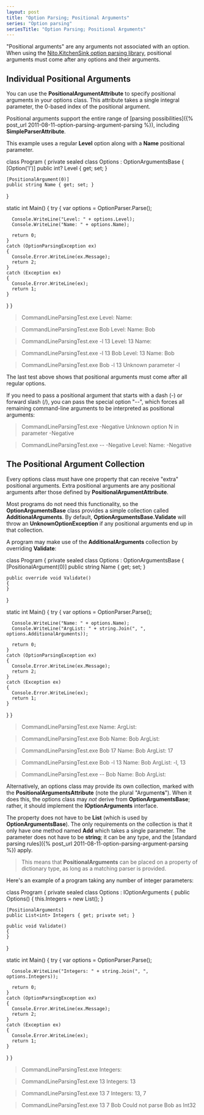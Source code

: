 ```yaml
---
layout: post
title: "Option Parsing; Positional Arguments"
series: "Option parsing"
seriesTitle: "Option Parsing; Positional Arguments"
---
```

"Positional arguments" are any arguments not associated with an option. When using the [Nito.KitchenSink option parsing library](http://nuget.org/List/Packages/Nito.KitchenSink.OptionParsing), positional arguments must come after any options and their arguments.



## Individual Positional Arguments

You can use the **PositionalArgumentAttribute** to specify positional arguments in your options class. This attribute takes a single integral parameter, the 0-based index of the positional argument.



Positional arguments support the entire range of [parsing possibilities]({% post_url 2011-08-11-option-parsing-argument-parsing %}), including **SimpleParserAttribute**.



This example uses a regular **Level** option along with a **Name** positional parameter.




class Program
{
  private sealed class Options : OptionArgumentsBase
  {
    [Option('l')]
    public int? Level { get; set; }

    [PositionalArgument(0)]
    public string Name { get; set; }
  }

  static int Main()
  {
    try
    {
      var options = OptionParser.Parse<Options>();

      Console.WriteLine("Level: " + options.Level);
      Console.WriteLine("Name: " + options.Name);

      return 0;
    }
    catch (OptionParsingException ex)
    {
      Console.Error.WriteLine(ex.Message);
      return 2;
    }
    catch (Exception ex)
    {
      Console.Error.WriteLine(ex);
      return 1;
    }
  }
}



> CommandLineParsingTest.exe
Level:
Name:

> CommandLineParsingTest.exe Bob
Level:
Name: Bob

> CommandLineParsingTest.exe -l 13
Level: 13
Name:

> CommandLineParsingTest.exe -l 13 Bob
Level: 13
Name: Bob

> CommandLineParsingTest.exe Bob -l 13
Unknown parameter  -l


The last test above shows that positional arguments must come after all regular options.



If you need to pass a positional argument that starts with a dash (-) or forward slash (/), you can pass the special option "--", which forces all remaining command-line arguments to be interpreted as positional arguments:




> CommandLineParsingTest.exe -Negative
Unknown option  N  in parameter  -Negative

> CommandLineParsingTest.exe -- -Negative
Level:
Name: -Negative


## The Positional Argument Collection

Every options class must have one property that can receive "extra" positional arguments. Extra positional arguments are any positional arguments after those defined by **PositionalArgumentAttribute**.



Most programs do not need this functionality, so the **OptionArgumentsBase** class provides a simple collection called **AdditionalArguments**. By default, **OptionArgumentsBase.Validate** will throw an **UnknownOptionException** if any positional arguments end up in that collection.



A program may make use of the **AdditionalArguments** collection by overriding **Validate**:




class Program
{
  private sealed class Options : OptionArgumentsBase
  {
    [PositionalArgument(0)]
    public string Name { get; set; }

    public override void Validate()
    {
    }
  }

  static int Main()
  {
    try
    {
      var options = OptionParser.Parse<Options>();

      Console.WriteLine("Name: " + options.Name);
      Console.WriteLine("ArgList: " + string.Join(", ", options.AdditionalArguments));

      return 0;
    }
    catch (OptionParsingException ex)
    {
      Console.Error.WriteLine(ex.Message);
      return 2;
    }
    catch (Exception ex)
    {
      Console.Error.WriteLine(ex);
      return 1;
    }
  }
}



> CommandLineParsingTest.exe
Name:
ArgList:

> CommandLineParsingTest.exe Bob
Name: Bob
ArgList:

> CommandLineParsingTest.exe Bob 17
Name: Bob
ArgList: 17

> CommandLineParsingTest.exe Bob -l 13
Name: Bob
ArgList: -l, 13

> CommandLineParsingTest.exe -- Bob
Name: Bob
ArgList:


Alternatively, an options class may provide its own collection, marked with the **PositionalArgumentsAttribute** (note the plural "Argument**s**"). When it does this, the options class may _not_ derive from **OptionArgumentsBase**; rather, it should implement the **IOptionArguments** interface.



The property does not have to be **List<string>** (which is used by **OptionArgumentsBase**). The only requirements on the collection is that it only have one method named **Add** which takes a single parameter. The parameter does not have to be **string**; it can be any type, and the [standard parsing rules]({% post_url 2011-08-11-option-parsing-argument-parsing %}) apply.



> This means that **PositionalArguments** can be placed on a property of dictionary type, as long as a matching parser is provided.


Here's an example of a program taking any number of integer parameters:




class Program
{
  private sealed class Options : IOptionArguments
  {
    public Options()
    {
      this.Integers = new List<int>();
    }

    [PositionalArguments]
    public List<int> Integers { get; private set; }

    public void Validate()
    {
    }
  }

  static int Main()
  {
    try
    {
      var options = OptionParser.Parse<Options>();

      Console.WriteLine("Integers: " + string.Join(", ", options.Integers));

      return 0;
    }
    catch (OptionParsingException ex)
    {
      Console.Error.WriteLine(ex.Message);
      return 2;
    }
    catch (Exception ex)
    {
      Console.Error.WriteLine(ex);
      return 1;
    }
  }
}



> CommandLineParsingTest.exe
Integers:

> CommandLineParsingTest.exe 13
Integers: 13

> CommandLineParsingTest.exe 13 7
Integers: 13, 7

> CommandLineParsingTest.exe 13 7 Bob
Could not parse  Bob  as Int32
